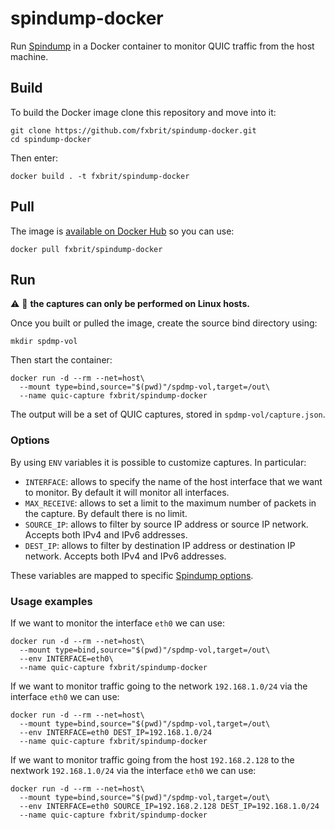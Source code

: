 # spindump-docker

Run [Spindump](https://github.com/EricssonResearch/spindump) in a Docker container to monitor QUIC traffic from the host machine.

## Build

To build the Docker image clone this repository and move into it:
```
git clone https://github.com/fxbrit/spindump-docker.git
cd spindump-docker
```

Then enter:
```
docker build . -t fxbrit/spindump-docker
```

## Pull

The image is [available on Docker Hub](https://hub.docker.com/r/fxbrit/spindump-docker) so you can use:
```
docker pull fxbrit/spindump-docker
```

## Run

:warning: :penguin: **the captures can only be performed on Linux hosts.**

Once you built or pulled the image, create the source bind directory using:
```
mkdir spdmp-vol
```

Then start the container:
```
docker run -d --rm --net=host\
  --mount type=bind,source="$(pwd)"/spdmp-vol,target=/out\
  --name quic-capture fxbrit/spindump-docker
```

The output will be a set of QUIC captures, stored in `spdmp-vol/capture.json`.

### Options

By using `ENV` variables it is possible to customize captures. In particular:
- `INTERFACE`: allows to specify the name of the host interface that we want to monitor.
  By default it will monitor all interfaces.
- `MAX_RECEIVE`: allows to set a limit to the maximum number of packets in the capture.
  By default there is no limit.
- `SOURCE_IP`: allows to filter by source IP address or source IP network.
  Accepts both IPv4 and IPv6 addresses.
- `DEST_IP`: allows to filter by destination IP address or destination IP network.
  Accepts both IPv4 and IPv6 addresses.

These variables are mapped to specific [Spindump options](https://github.com/EricssonResearch/spindump/blob/master/Usage.md).

### Usage examples

If we want to monitor the interface `eth0` we can use:

```
docker run -d --rm --net=host\
  --mount type=bind,source="$(pwd)"/spdmp-vol,target=/out\
  --env INTERFACE=eth0\
  --name quic-capture fxbrit/spindump-docker
```

If we want to monitor traffic going to the network `192.168.1.0/24`
via the interface `eth0` we can use:

```
docker run -d --rm --net=host\
  --mount type=bind,source="$(pwd)"/spdmp-vol,target=/out\
  --env INTERFACE=eth0 DEST_IP=192.168.1.0/24
  --name quic-capture fxbrit/spindump-docker
```

If we want to monitor traffic going from the host `192.168.2.128` to
the nextwork `192.168.1.0/24` via the interface `eth0` we can use:

```
docker run -d --rm --net=host\
  --mount type=bind,source="$(pwd)"/spdmp-vol,target=/out\
  --env INTERFACE=eth0 SOURCE_IP=192.168.2.128 DEST_IP=192.168.1.0/24
  --name quic-capture fxbrit/spindump-docker
```
